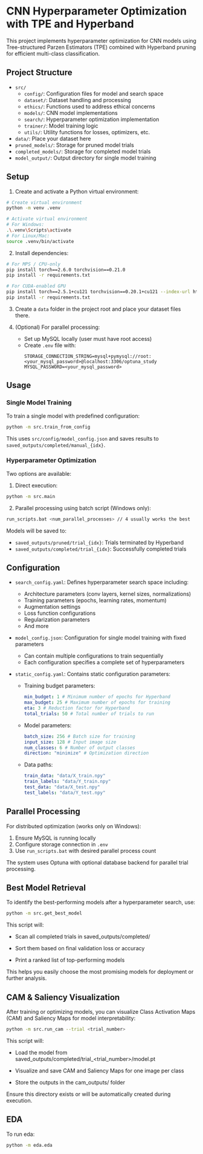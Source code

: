 # CNN Hyperparameter Optimization with TPE and Hyperband

This project implements hyperparameter optimization for CNN models using Tree-structured Parzen Estimators (TPE) combined with Hyperband pruning for efficient multi-class classification.

## Project Structure

- `src/`
  - `config/`: Configuration files for model and search space
  - `dataset/`: Dataset handling and processing
  - `ethics/`: Functions used to address ethical concerns
  - `models/`: CNN model implementations
  - `search/`: Hyperparameter optimization implementation
  - `trainer/`: Model training logic
  - `utils/`: Utility functions for losses, optimizers, etc.
- `data/`: Place your dataset here
- `pruned_models/`: Storage for pruned model trials
- `completed_models/`: Storage for completed model trials
- `model_output/`: Output directory for single model training

## Setup

1. Create and activate a Python virtual environment:

```bash
# Create virtual environment
python -m venv .venv

# Activate virtual environment
# For Windows:
.\.venv\Scripts\activate
# For Linux/Mac:
source .venv/bin/activate
```

2. Install dependencies:

```bash
# For MPS / CPU-only
pip install torch==2.6.0 torchvision==0.21.0
pip install -r requirements.txt

# For CUDA-enabled GPU
pip install torch==2.5.1+cu121 torchvision==0.20.1+cu121 --index-url https://download.pytorch.org/whl/cu121
pip install -r requirements.txt
```

3. Create a `data` folder in the project root and place your dataset files there.

4. (Optional) For parallel processing:
   - Set up MySQL locally (user must have root access)
   - Create `.env` file with:
     ```
     STORAGE_CONNECTION_STRING=mysql+pymysql://root:<your_mysql_password>@localhost:3306/optuna_study
     MYSQL_PASSWORD=<your_mysql_password>
     ```

## Usage

### Single Model Training

To train a single model with predefined configuration:

```bash
python -m src.train_from_config
```

This uses `src/config/model_config.json` and saves results to `saved_outputs/completed/manual_{idx}`.

### Hyperparameter Optimization

Two options are available:

1. Direct execution:

```bash
python -m src.main
```

2. Parallel processing using batch script (Windows only):

```bash
run_scripts.bat <num_parallel_processes> // 4 usually works the best
```

Models will be saved to:

- `saved_outputs/pruned/trial_{idx}`: Trials terminated by Hyperband
- `saved_outputs/completed/trial_{idx}`: Successfully completed trials

## Configuration

- `search_config.yaml`: Defines hyperparameter search space including:

  - Architecture parameters (conv layers, kernel sizes, normalizations)
  - Training parameters (epochs, learning rates, momentum)
  - Augmentation settings
  - Loss function configurations
  - Regularization parameters
  - And more

- `model_config.json`: Configuration for single model training with fixed parameters

  - Can contain multiple configurations to train sequentially
  - Each configuration specifies a complete set of hyperparameters

- `static_config.yaml`: Contains static configuration parameters:
  - Training budget parameters:
    ```yaml
    min_budget: 1 # Minimum number of epochs for Hyperband
    max_budget: 25 # Maximum number of epochs for training
    eta: 3 # Reduction factor for Hyperband
    total_trials: 50 # Total number of trials to run
    ```
  - Model parameters:
    ```yaml
    batch_size: 256 # Batch size for training
    input_size: 128 # Input image size
    num_classes: 6 # Number of output classes
    direction: "minimize" # Optimization direction
    ```
  - Data paths:
    ```yaml
    train_data: "data/X_train.npy"
    train_labels: "data/Y_train.npy"
    test_data: "data/X_test.npy"
    test_labels: "data/Y_test.npy"
    ```

## Parallel Processing

For distributed optimization (works only on Windows):

1. Ensure MySQL is running locally
2. Configure storage connection in `.env`
3. Use `run_scripts.bat` with desired parallel process count

The system uses Optuna with optional database backend for parallel trial processing.

## Best Model Retrieval

To identify the best-performing models after a hyperparameter search, use:

```bash
python -m src.get_best_model
```

This script will:

- Scan all completed trials in saved_outputs/completed/

- Sort them based on final validation loss or accuracy

- Print a ranked list of top-performing models

This helps you easily choose the most promising models for deployment or further analysis.

## CAM & Saliency Visualization

After training or optimizing models, you can visualize Class Activation Maps (CAM) and Saliency Maps for model interpretability:

```bash
python -m src.run_cam --trial <trial_number>
```
This script will:

- Load the model from saved_outputs/completed/trial_<trial_number>/model.pt

- Visualize and save CAM and Saliency Maps for one image per class

- Store the outputs in the cam_outputs/ folder

Ensure this directory exists or will be automatically created during execution.

## EDA

To run eda:
```bash
python -m eda.eda
```

